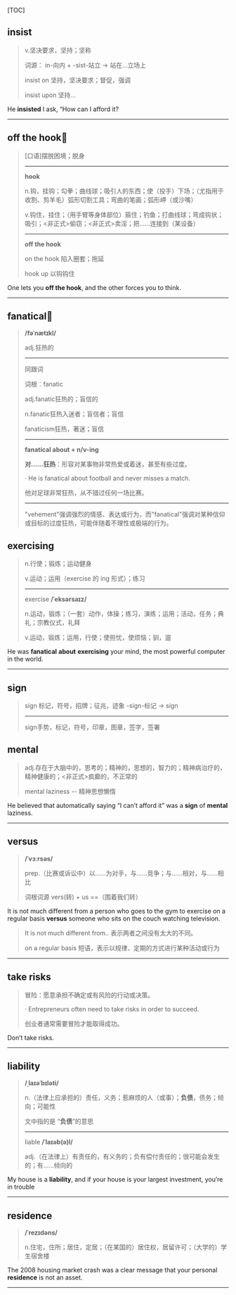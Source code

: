 [TOC]

## insist

> v.坚决要求，坚持；坚称
>
> 词源： in-向内 + -sist-站立 → 站在…立场上
>
> insist on 坚持，坚决要求；督促，强调
>
> insist upon 坚持…

He **insisted** I ask, “How can I afford it?

---

## off the hook🚩

> [口语]摆脱困境；脱身
>
> ---
>
> **hook**
>
> n.钩，挂钩；勾拳；曲线球；吸引人的东西；使（投手）下场；（尤指用于收割、剪羊毛）弧形切割工具；弯曲的笔画；弧形岬（或沙嘴）
>
> v.钩住，挂住；（用手臂等身体部位）箍住；钓鱼；打曲线球；弯成钩状；吸引；<非正式>偷窃；<非正式>卖淫；把……连接到（某设备）
>
> ---
>
> **off the hook**  
>
> on the hook 陷入圈套；拖延
>
> hook up 以钩钩住

 One lets you **off the hook**, and the other forces you to think.

---

## fanatical🚩

> **/fəˈnætɪkl/**
>
> adj.狂热的
>
> ---
>
> 同跟词
>
> 词根：fanatic
>
> adj.fanatic狂热的；盲信的
>
> n.fanatic狂热入迷者；盲信者；盲信
>
> fanaticism狂热，著迷；盲信
>
> ---
>
> **fanatical about + n/v-ing** 
>
> **对……狂热**：形容对某事物非常热爱或着迷，甚至有些过度。
>
> · He is fanatical about football and never misses a match.
>
> 他对足球非常狂热，从不错过任何一场比赛。
>
> ---
>
> "vehement"强调强烈的情感、表达或行为，而"fanatical"强调对某种信仰或目标的过度狂热，可能伴随着不理性或极端的行为。

## exercising

> n.行使；锻炼；运动健身
>
> v.运动；运用（exercise 的 ing 形式）；练习
>
> ---
>
> exercise **/ˈeksərsaɪz/**
>
> n.运动，锻炼；（一套）动作，体操；练习，演练；运用；活动，任务；典礼；宗教仪式，礼拜
>
> v.运动，锻炼；运用，行使；使担忧，使烦恼；驯，遛

He was **fanatical** **about** **exercising** your mind, the most powerful computer in the world.

---

## sign

> sign 标记，符号，招牌；征兆，迹象
>-sign-标记 → sign
> 
>---
> 
> sign手势，标记，符号，印章，图章，签字，签署

## mental

> adj.存在于大脑中的，思考的；精神的，思想的，智力的；精神病治疗的，精神健康的；<非正式>疯癫的，不正常的
>
> mental laziness -- 精神思想懒惰

He believed that automatically saying “I can’t afford it” was a **sign** of **mental** laziness.

---

## versus

> **/ˈvɜːrsəs/**
>
> prep.（比赛或诉讼中）以……为对手，与……竞争；与……相对，与……相比
>
> 词根词源 vers(转) + us ==（围着我们转）

It is not much different from a person who goes to the gym to exercise on a regular basis **versus** someone who sits on the couch watching television.

> It is not much different from..  表示两者之间没有太大的不同。
>
> on a regular basis  短语，表示以规律、定期的方式进行某种活动或行为

---

## take risks

> 冒险：愿意承担不确定或有风险的行动或决策。
>
> · Entrepreneurs often need to take risks in order to succeed.
>
> 创业者通常需要冒险才能取得成功。

Don’t take risks.

---

## liability

> **/ˌlaɪəˈbɪləti/**
>
> n.（法律上应承担的）责任，义务；惹麻烦的人（或事）；**负债**，债务；倾向；可能性
>
> 文中指的是 “**负债**”的意思
>
> ---
>
> liable **/ˈlaɪəb(ə)l/**
>
> adj.（在法律上）有责任的，有义务的；负有偿付责任的；很可能会发生的；有……倾向的

My house is a **liability**, and if your house is your largest investment, you’re in trouble

---

## residence

> **/ˈrezɪdəns/**
>
> n.住宅，住所；居住，定居；（在某国的）居住权，居留许可；（大学的）学生宿舍楼

The 2008 housing market crash was a clear message that your personal **residence** is not an asset.

---

